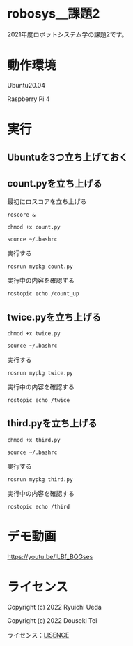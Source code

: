 # robosys＿課題2
2021年度ロボットシステム学の課題2です。


# 動作環境
Ubuntu20.04

Raspberry Pi 4

# 実行

Ubuntuを3つ立ち上げておく
---

## count.pyを立ち上げる

最初にロスコアを立ち上げる
 ```
roscore &
 ```
 ```
chmod +x count.py
 ```
  ```
source ~/.bashrc
 ```
 実行する
 ```
rosrun mypkg count.py
 ```
 実行中の内容を確認する
 ```
rostopic echo /count_up
 ```
## twice.pyを立ち上げる
  ```
chmod +x twice.py
 ```
  ```
source ~/.bashrc
 ```
 実行する
 ```
rosrun mypkg twice.py
 ```
 実行中の内容を確認する
 ```
rostopic echo /twice
 ```
## third.pyを立ち上げる
  ```
chmod +x third.py
 ```
  ```
source ~/.bashrc
 ```
 実行する
 ```
rosrun mypkg third.py
 ```
 実行中の内容を確認する
 ```
rostopic echo /third
 ```
# デモ動画

https://youtu.be/ILBf_BQGses

# ライセンス
Copyright (c) 2022 Ryuichi Ueda

Copyright (c) 2022 Douseki Tei

ライセンス：[LISENCE](https://github.com/hiro2001/mypkg/blob/main/LICENSE)

